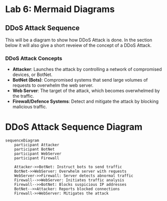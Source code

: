 # Lab 6: Mermaid Diagrams
## DDoS Attack Sequence
 This will be a diagram to show how DDoS Attack is done. In the section below it will also give a short reveiew of the concept of a DDoS Attack.

 ### DDoS Attack Concepts
  * **Attacker**: Launches the attack by controlling a network of compromised devices, or BotNet.
  * **BotNet (Bots)**: Compromised systems that send large volumes of requests to overwhelm the web server.
  * **Web Server**: The target of the attack, which becomes overwhelmed by the traffic.
  * **Firewall/Defence Systems**: Detect and mitigate the attack by blocking malicious traffic.

  # DDoS Attack Sequence Diagram

```mermaid
sequenceDiagram
    participant Attacker
    participant BotNet
    participant WebServer
    participant Firewall

    Attacker->>BotNet: Instruct bots to send traffic
    BotNet->>WebServer: Overwhelm server with requests
    WebServer->>Firewall: Server detects abnormal traffic
    Firewall-->>WebServer: Initiates traffic analysis
    Firewall-->>BotNet: Blocks suspicious IP addresses
    BotNet-->>Attacker: Reports blocked connections
    Firewall->>WebServer: Mitigates the attack
  